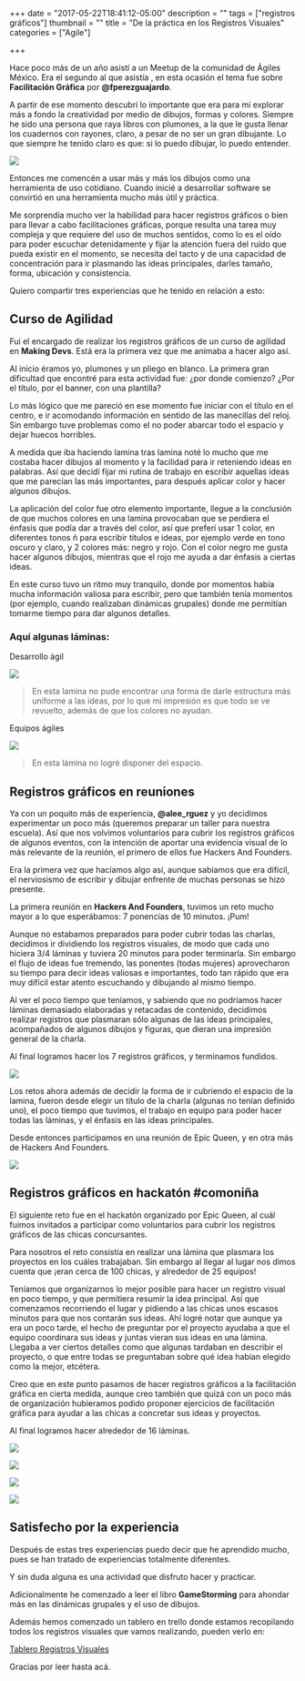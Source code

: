+++
date = "2017-05-22T18:41:12-05:00"
description = ""
tags = ["registros gráficos"]
thumbnail = ""
title = "De la práctica en los Registros Visuales"
categories = ["Agile"]

+++

Hace poco más de un año asistí a un Meetup de la comunidad de Ágiles México. Era el segundo al que asistía , en esta ocasión el tema fue sobre  __Facilitación Gráfica__ por __@fperezguajardo__.

A partir de ese momento descubrí lo importante que era para mí explorar más a fondo la creatividad por medio de dibujos, formas y colores. Siempre he sido una persona que raya libros con plumones, a la que le gusta llenar los cuadernos con rayones, claro, a pesar de no ser un gran dibujante. Lo que siempre he tenido claro es que: si lo puedo dibujar, lo puedo entender.

![](/blog/facilitacion/nueve.jpg)

Entonces me comencén a usar más y más los dibujos como una herramienta de uso cotidiano. Cuando inicié a desarrollar software se convirtió en una herramienta mucho más útil y práctica.

Me sorprendía mucho ver la habilidad para hacer registros gráficos o bien para llevar a cabo facilitaciones gráficas, porque resulta una tarea muy compleja y que requiere del uso de muchos sentidos, como lo es el oído para poder escuchar detenidamente y fijar la atención fuera del ruido que pueda existir en el momento, se necesita del tacto y de una capacidad de concentración para ir plasmando las ideas principales, darles tamaño, forma, ubicación y consistencia.

Quiero compartir tres experiencias que he tenido en relación a esto:

## Curso de Agilidad

Fui el encargado de realizar los registros gráficos de un curso de agilidad en __Making Devs__. Está era la primera vez que me animaba a hacer algo así.

Al inicio éramos yo, plumones y un pliego en blanco. La primera gran dificultad que encontré para esta actividad fue: ¿por donde comienzo? ¿Por el título, por el banner, con una plantilla?

Lo más lógico que me pareció en ese momento fue iniciar con el título en el centro, e ir acomodando información en sentido de las manecillas del reloj. Sin embargo tuve problemas como el no poder abarcar todo el espacio y dejar huecos horribles.

A medida que iba haciendo lamina tras lamina noté lo mucho que me costaba hacer dibujos al momento y la facilidad para ir reteniendo ideas  en palabras. Así que decidí fijar mi rutina de trabajo en escribir aquellas ideas que me parecían las más importantes, para después aplicar color y hacer algunos dibujos.

La aplicación del color fue otro elemento importante, llegue a la conclusión de que muchos colores en una lamina provocaban que se perdiera el énfasis que podía dar a través del color, así que preferí usar  1 color, en diferentes tonos ñ para escribir títulos e ideas, por ejemplo verde en tono oscuro y claro, y 2 colores más: negro y rojo. Con el color negro me gusta hacer algunos dibujos, mientras que el rojo me ayuda a dar énfasis a ciertas ideas.

En este curso tuvo un ritmo muy tranquilo, donde por momentos había mucha información valiosa para escribir, pero que también tenía momentos (por ejemplo, cuando realizaban dinámicas grupales) donde me permitían tomarme tiempo para dar algunos detalles.

### Aquí algunas láminas:

Desarrollo ágil

![](/blog/facilitacion/uno.jpg)

> En esta lamina no pude encontrar una forma de darle estructura más uniforme a las ideas, por lo que mi impresión es que todo se ve revuelto, además de que los colores no ayudan.

Equipos ágiles

![](/blog/facilitacion/dos.jpg)

> En esta lámina no logré disponer del espacio.

## Registros gráficos en reuniones

Ya con un poquito más de experiencia, __@alee_rguez__ y yo decidimos  experimentar un poco más (queremos preparar un taller para nuestra escuela). Así que nos volvimos voluntarios para cubrir los registros gráficos de algunos eventos, con la intención de aportar una evidencia visual de lo más relevante de la reunión, el primero de ellos fue Hackers And Founders.

Era la primera vez que hacíamos algo así, aunque sabíamos que era difícil, el nerviosismo de escribir y dibujar enfrente de muchas personas se hizo presente.

La primera reunión en __Hackers And Founders__, tuvimos un reto mucho mayor a lo que esperábamos: 7 ponencias de 10 minutos. ¡Pum!

Aunque no estabamos preparados para poder cubrir todas las charlas, decidimos ir dividiendo los registros visuales, de modo que cada uno hiciera 3/4 láminas y tuviera 20 minutos para poder terminarla. Sin embargo el flujo de ideas fue tremendo, las ponentes (todas mujeres) aprovecharon su tiempo para decir ideas valiosas e importantes, todo tan rápido que era muy difícil estar atento escuchando y dibujando al mismo tiempo.

Al ver el poco tiempo que teníamos, y sabiendo que no podríamos hacer láminas demasiado elaboradas y retacadas de contenido, decidimos realizar registros que plasmaran sólo algunas de las ideas principales, acompañados de algunos dibujos y figuras, que dieran una impresión general de la charla.

Al final logramos hacer los 7 registros gráficos, y terminamos fundidos.

![](/blog/facilitacion/tres.jpg)

Los retos ahora además de decidir la forma de ir cubriendo el espacio de la lamina, fueron desde elegir un título de la charla (algunas no tenían definido uno), el poco tiempo que tuvimos, el trabajo en equipo para poder hacer todas las láminas, y el énfasis en las ideas principales.

Desde entonces participamos en una reunión de Epic Queen, y en otra más de Hackers And Founders.

![](/blog/facilitacion/cuatro.jpg)

## Registros gráficos en hackatón #comoniña

El siguiente reto fue en el hackatón organizado por Epic Queen, al cuál fuimos invitados a participar como voluntarios para cubrir los registros gráficos de las chicas concursantes.

Para nosotros el reto consistía en realizar una lámina que plasmara los proyectos en los cuáles trabajaban. Sin embargo al llegar al lugar nos dimos cuenta que ¡eran cerca de 100 chicas, y alrededor de 25 equipos!

Teníamos que organizarnos lo mejor posible para hacer un registro visual en poco tiempo, y que permitiera resumir la idea principal. Así que comenzamos recorriendo el lugar y pidiendo a las chicas unos escasos minutos para que nos contarán sus ideas. Ahí logré notar que aunque ya era un poco tarde, el hecho de preguntar por el proyecto ayudaba a que el equipo coordinara sus ideas y juntas vieran sus ideas en una lámina. Llegaba a ver ciertos detalles como que algunas tardaban en describir el proyecto, o que entre todas se preguntaban sobre qué idea habían elegido como la mejor, etcétera.

Creo que en este punto pasamos de hacer registros gráficos a la facilitación gráfica en cierta medida, aunque creo también que quizá con un poco más de organización hubieramos podido proponer ejercicios de facilitación gráfica para ayudar a las chicas a concretar sus ideas y proyectos.

Al final logramos hacer alrededor de 16 láminas.

![](/blog/facilitacion/cinco.jpg)

![](/blog/facilitacion/seis.jpg)

![](/blog/facilitacion/siete.jpg)

![](/blog/facilitacion/ocho.jpg)

## Satisfecho por la experiencia

Después de estas tres experiencias puedo decir que he aprendido mucho, pues se han tratado de experiencias totalmente diferentes.

Y sin duda alguna es una actividad que disfruto hacer y practicar.

Adicionalmente he comenzado a leer el libro __GameStorming__ para ahondar más en las dinámicas grupales y el uso de dibujos.

Además hemos comenzado un tablero en trello donde estamos recopilando todos los registros visuales que vamos realizando, pueden verlo en:

[Tablero Registros Visuales](https://trello.com/b/GjUP84Wz)

Gracias por leer hasta acá.



